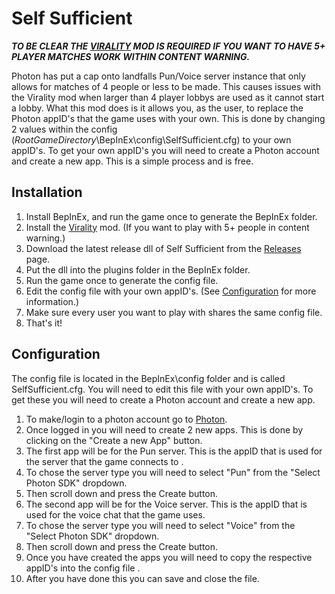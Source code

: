# Self Sufficient
***TO BE CLEAR THE [VIRALITY](https://thunderstore.io/c/content-warning/p/MaxWasUnavailable/Virality/) MOD IS REQUIRED IF YOU WANT TO HAVE 5+ PLAYER MATCHES WORK WITHIN CONTENT WARNING.***

Photon has put a cap onto landfalls Pun/Voice server instance that only allows for matches of 4 people or less to be made.
This causes issues with the Virality mod when larger than 4 player lobbys are used as it cannot start a lobby.
What this mod does is it allows you, as the user, to replace the Photon appID's that the game uses with your own.
This is done by changing 2 values within the config (*RootGameDirectory*\BepInEx\config\SelfSufficient.cfg) to your own appID's.
To get your own appID's you will need to create a Photon account and create a new app. This is a simple process and is free.

## Installation
1. Install BepInEx, and run the game once to generate the BepInEx folder.
2. Install the [Virality](https://thunderstore.io/c/content-warning/p/MaxWasUnavailable/Virality/) mod. (If you want to play with 5+ people in content warning.)
3. Download the latest release dll of Self Sufficient from the [Releases](https://github.com/C0mputery/SelfSufficient/releases) page.
4. Put the dll into the plugins folder in the BepInEx folder.
5. Run the game once to generate the config file.
6. Edit the config file with your own appID's. (See [Configuration](#Configuration) for more information.)
7. Make sure every user you want to play with shares the same config file.
8. That's it!

## Configuration
The config file is located in the BepInEx\config folder and is called SelfSufficient.cfg.
You will need to edit this file with your own appID's. To get these you will need to create a Photon account and create a new app.

1. To make/login to a photon account go to [Photon](https://id.photonengine.com/account/).
2. Once logged in you will need to create 2 new apps. This is done by clicking on the "Create a new App" button.
3. The first app will be for the Pun server. This is the appID that is used for the server that the game connects to	.
4. To chose the server type you will need to select "Pun" from the "Select Photon SDK" dropdown.
5. Then scroll down and press the Create button.
6. The second app will be for the Voice server. This is the appID that is used for the voice chat that the game uses.
7. To chose the server type you will need to select "Voice" from the "Select Photon SDK" dropdown.
8. Then scroll down and press the Create button.
9. Once you have created the apps you will need to copy the respective appID's into the config file	.
10. After you have done this you can save and close the file.

